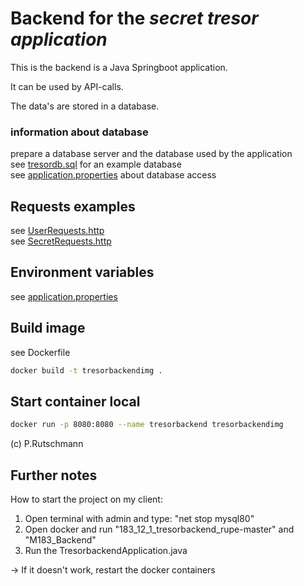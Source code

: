# Backend for the _secret tresor application_

This is the backend is a Java Springboot application.

It can be used by API-calls.

The data's are stored in a database.

### information about database

prepare a database server and the database used by the application<br>
see [tresordb.sql](tresordb.sql) for an example database<br>
see [application.properties](src/main/resources/application.properties) about database access

## Requests examples

see [UserRequests.http](httprequest/UserRequests.http)<br>
see [SecretRequests.http](httprequest/SecretRequests.http)

## Environment variables

see [application.properties](src/main/resources/application.properties)

## Build image

see Dockerfile

```Bash
docker build -t tresorbackendimg .
```



## Start container local

```Bash
docker run -p 8080:8080 --name tresorbackend tresorbackendimg
```

(c) P.Rutschmann


## Further notes
How to start the project on my client: 
1. Open terminal with admin and type: "net stop mysql80"
2. Open docker and run "183_12_1_tresorbackend_rupe-master" and "M183_Backend"
3. Run the TresorbackendApplication.java

-> If it doesn't work, restart the docker containers

